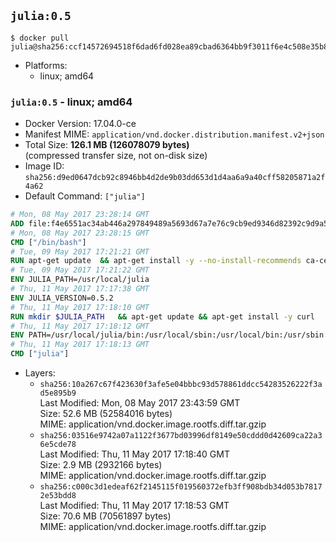 ## `julia:0.5`

```console
$ docker pull julia@sha256:ccf14572694518f6dad6fd028ea89cbad6364bb9f3011f6e4c508e35b8579a71
```

-	Platforms:
	-	linux; amd64

### `julia:0.5` - linux; amd64

-	Docker Version: 17.04.0-ce
-	Manifest MIME: `application/vnd.docker.distribution.manifest.v2+json`
-	Total Size: **126.1 MB (126078079 bytes)**  
	(compressed transfer size, not on-disk size)
-	Image ID: `sha256:d9ed0647dcb92c8946bb4d2de9b03dd653d1d4aa6a9a40cff58205871a2f4a62`
-	Default Command: `["julia"]`

```dockerfile
# Mon, 08 May 2017 23:28:14 GMT
ADD file:f4e6551ac34ab446a297849489a5693d67a7e76c9cb9ed9346d82392c9d9a5fe in / 
# Mon, 08 May 2017 23:28:15 GMT
CMD ["/bin/bash"]
# Tue, 09 May 2017 17:21:21 GMT
RUN apt-get update 	&& apt-get install -y --no-install-recommends ca-certificates 	&& rm -rf /var/lib/apt/lists/*
# Tue, 09 May 2017 17:21:22 GMT
ENV JULIA_PATH=/usr/local/julia
# Thu, 11 May 2017 17:17:38 GMT
ENV JULIA_VERSION=0.5.2
# Thu, 11 May 2017 17:18:10 GMT
RUN mkdir $JULIA_PATH 	&& apt-get update && apt-get install -y curl 	&& curl -sSL "https://julialang.s3.amazonaws.com/bin/linux/x64/${JULIA_VERSION%[.-]*}/julia-${JULIA_VERSION}-linux-x86_64.tar.gz" -o julia.tar.gz 	&& curl -sSL "https://julialang.s3.amazonaws.com/bin/linux/x64/${JULIA_VERSION%[.-]*}/julia-${JULIA_VERSION}-linux-x86_64.tar.gz.asc" -o julia.tar.gz.asc 	&& export GNUPGHOME="$(mktemp -d)" 	&& gpg --keyserver ha.pool.sks-keyservers.net --recv-keys 3673DF529D9049477F76B37566E3C7DC03D6E495 	&& gpg --batch --verify julia.tar.gz.asc julia.tar.gz 	&& rm -r "$GNUPGHOME" julia.tar.gz.asc 	&& tar -xzf julia.tar.gz -C $JULIA_PATH --strip-components 1 	&& rm -rf /var/lib/apt/lists/* julia.tar.gz*
# Thu, 11 May 2017 17:18:12 GMT
ENV PATH=/usr/local/julia/bin:/usr/local/sbin:/usr/local/bin:/usr/sbin:/usr/bin:/sbin:/bin
# Thu, 11 May 2017 17:18:13 GMT
CMD ["julia"]
```

-	Layers:
	-	`sha256:10a267c67f423630f3afe5e04bbbc93d578861ddcc54283526222f3ad5e895b9`  
		Last Modified: Mon, 08 May 2017 23:43:59 GMT  
		Size: 52.6 MB (52584016 bytes)  
		MIME: application/vnd.docker.image.rootfs.diff.tar.gzip
	-	`sha256:03516e9742a07a1122f3677bd03996df8149e50cddd0d42609ca22a36e5cde78`  
		Last Modified: Thu, 11 May 2017 17:18:40 GMT  
		Size: 2.9 MB (2932166 bytes)  
		MIME: application/vnd.docker.image.rootfs.diff.tar.gzip
	-	`sha256:c000c3d1edeaf62f2145115f019560372efb3ff908bdb34d053b78172e53bdd8`  
		Last Modified: Thu, 11 May 2017 17:18:53 GMT  
		Size: 70.6 MB (70561897 bytes)  
		MIME: application/vnd.docker.image.rootfs.diff.tar.gzip
